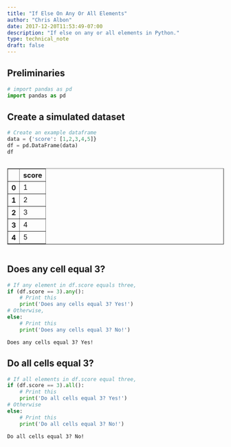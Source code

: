 ```yaml
---
title: "If Else On Any Or All Elements"
author: "Chris Albon"
date: 2017-12-20T11:53:49-07:00
description: "If else on any or all elements in Python."
type: technical_note
draft: false
---
```

## Preliminaries


```python
# import pandas as pd
import pandas as pd
```

## Create a simulated dataset


```python
# Create an example dataframe
data = {'score': [1,2,3,4,5]}
df = pd.DataFrame(data)
df
```




<div style="max-height:1000px;max-width:1500px;overflow:auto;">
<table border="1" class="dataframe">
  <thead>
    <tr style="text-align: right;">
      <th></th>
      <th>score</th>
    </tr>
  </thead>
  <tbody>
    <tr>
      <th>0</th>
      <td>1</td>
    </tr>
    <tr>
      <th>1</th>
      <td>2</td>
    </tr>
    <tr>
      <th>2</th>
      <td>3</td>
    </tr>
    <tr>
      <th>3</th>
      <td>4</td>
    </tr>
    <tr>
      <th>4</th>
      <td>5</td>
    </tr>
  </tbody>
</table>
</div>



## Does any cell equal 3?


```python
# If any element in df.score equals three,
if (df.score == 3).any():
    # Print this
    print('Does any cells equal 3? Yes!')
# Otherwise,
else:
    # Print this
    print('Does any cells equal 3? No!')
```

    Does any cells equal 3? Yes!
    

## Do all cells equal 3?


```python
# If all elements in df.score equal three,
if (df.score == 3).all():
    # Print this
    print('Do all cells equal 3? Yes!')
# Otherwise
else:
    # Print this
    print('Do all cells equal 3? No!')
```

    Do all cells equal 3? No!
    
